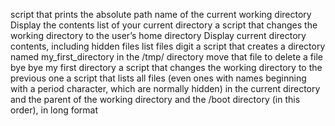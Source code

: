 script that prints the absolute path name of the current working directory
Display the contents list of your current directory
a script that changes the working directory to the user’s home directory
Display current directory contents, including hidden files
list files digit
a script that creates a directory named my_first_directory in the /tmp/ directory
move that file
to delete a file
bye bye my first directory
a script that changes the working directory to the previous one
a script that lists all files (even ones with names beginning with a period character, which are normally hidden) in the current directory and the parent of the working directory and the /boot directory (in this order), in long format
